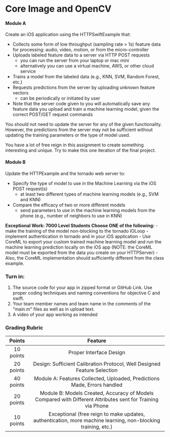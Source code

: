# Core Image and OpenCV

#### Module A 
Create an iOS application using the HTTPSwiftExample that:
- Collects some form of low throughput (sampling rate > 1s) feature data for processing: audio, video, motion, or from the micro-controller
- Uploads labeled feature data to a server via HTTP POST requests
	- you can run the server from your laptop or mac mini
	- alternatively you can use a virtual machine, AWS, or other cloud service
- Trains a model from the labeled data (e.g., KNN, SVM, Random Forest, etc.)
- Requests predictions from the server by uploading unknown feature vectors 
	- can be periodically or initiated by user
- Note that the server code given to you will automatically save any feature data you upload and train a machine learning model, given the correct POST/GET request commands

You should not need to update the server for any of the given functionality. However, the predictions from the server may not be sufficient without updating the training parameters or the type of model used. 

You have a lot of free reign in this assignment to create something interesting and unique. Try to make this one iteration of the final project. 

#### Module B
Update the HTTPExample and the tornado web server to:
- Specify the type of model to use in the Machine Learning via the iOS POST request(s)
	- at least two different types of machine learning models (e.g., SVM and KNN)
- Compare the efficacy of two or more different models 
	- send parameters to use in the machine learning models from the phone (e.g., number of neighbors to use in KNN)

<strong>Exceptional Work: 7000 Level Students Choose ONE of the following:</strong>
	- make the training of the model non-blocking to the tornado IOLoop
	- implement authentication in tornado and in your iOS application
	- Use CoreML to export your custom trained machine learning model and run the machine learning prediction locally on the iOS app (NOTE: the CoreML model must be exported from the data you create on your HTTPServer)
	- Also, the CoreML implementation should sufficiently different from the class example.

### Turn in: 

1. The source code for your app in zipped format or GitHub Link. Use proper coding techniques and naming conventions for objective C and swift.
2. Your team member names and team name in the comments of the "main.m" files as well as in upload text. 
3. A video of your app working as intended

### Grading Rubric
|   Points      |     Feature    |
|      :---:    |      :---:     |
| 10 points 	| Proper Interface Design  |
| 20 points		| Design: Sufficient Calibration Protocol, Well Designed Feature Selection |
| 40 points		| Module A: Features Collected, Uploaded, Predictions Made, Errors handled |
| 20 points		| Module B: Models Created, Accuracy of Models Compared with Different Attributes sent for Training via Phone |
| 10 points		| Exceptional (free reign to make updates, authentication, more machine learning, non-blocking training, etc.) |
